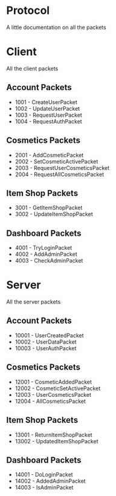 # Protocol

A little documentation on all the packets

# Client
All the client packets

## Account Packets
* 1001 - CreateUserPacket
* 1002 - UpdateUserPacket
* 1003 - RequestUserPacket
* 1004 - RequestAuthPacket

## Cosmetics Packets
* 2001 - AddCosmeticPacket
* 2002 - SetCosmeticActivePacket
* 2003 - RequestUserCosmeticsPacket
* 2004 - RequestAllCosmeticsPacket

## Item Shop Packets
* 3001 - GetItemShopPacket
* 3002 - UpdateItemShopPacket

## Dashboard Packets
* 4001 - TryLoginPacket
* 4002 - AddAdminPacket
* 4003 - CheckAdminPacket

# Server
All the server packets

## Account Packets
* 10001 - UserCreatedPacket
* 10002 - UserDataPacket
* 10003 - UserAuthPacket

## Cosmetics Packets
* 12001 - CosmeticAddedPacket
* 12002 - CosmeticSetActivePacket
* 12003 - UserCosmeticsPacket
* 12004 - AllCosmeticsPacket

## Item Shop Packets
* 13001 - ReturnItemShopPacket
* 13002 - UpdatedItemShopPacket

## Dashboard Packets
* 14001 - DoLoginPacket
* 14002 - AddedAdminPacket
* 14003 - IsAdminPacket